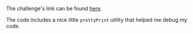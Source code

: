 The challenge's link can be found [here](https://leetcode.com/explore/challenge/card/july-leetcoding-challenge/545/week-2-july-8th-july-14th/3386/).

The code includes a nice little `prettyPrint` utility that helped me debug my code.

